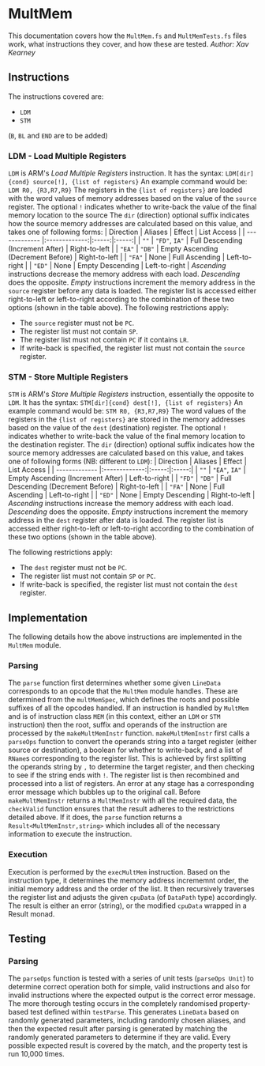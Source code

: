 # MultMem
This documentation covers how the `MultMem.fs` and `MultMemTests.fs` files work, what instructions they cover, and how these are tested.
_Author: Xav Kearney_

## Instructions
The instructions covered are:
- `LDM`
- `STM`

(`B`, `BL` and `END` are to be added)
### LDM - Load Multiple Registers
`LDM` is ARM's _Load Multiple Registers_ instruction. It has the syntax:
```LDM[dir]{cond} source[!], {list of registers}```
An example command would be:
```LDM R0, {R3,R7,R9}```
The registers in the `{list of registers}` are loaded with the word values of memory addresses based on the value of the `source` register. The optional `!` indicates whether to write-back the value of the final memory location to the source  The `dir` (direction) optional suffix indicates how the source memory addresses are calculated based on this value, and takes one of following forms:
| Direction        | Aliases           | Effect  | List Access  |
| ------------- |:-------------:|:-----:|:-----:|
| `""`      | `"FD"`, `IA"` | Full Descending (Increment After) | Right-to-left |
| `"EA"`      | `"DB"` | Empty Ascending (Decrement Before)  | Right-to-left |
| `"FA"`      | None | Full Ascending  | Left-to-right |
| `"ED"`      | None | Empty Descending  | Left-to-right |
_Ascending_ instructions decrease the memory address with each load. _Descending_ does the opposite.
_Empty_ instructions increment the memory address in the `source` register before any data is loaded. The register list is accessed either right-to-left or left-to-right according to the combination of these two options (shown in the table above).
The following restrictions apply:
- The `source` register must not be `PC`.
- The register list must not contain `SP`.
- The register list must not contain `PC` if it contains `LR`.
- If write-back is specified, the register list must not contain the `source` register.
### STM - Store Multiple Registers
`STM` is ARM's _Store Multiple Registers_ instruction, essentially the opposite to `LDM`. It has the syntax:
```STM[dir]{cond} dest[!], {list of registers}```
An example command would be:
```STM R0, {R3,R7,R9}```
The word values of the registers in the `{list of registers}` are stored in the memory addresses based on the value of the `dest` (destination) register. The optional `!` indicates whether to write-back the value of the final memory location to the destination register. The `dir` (direction) optional suffix indicates how the source memory addresses are calculated based on this value, and takes one of following forms (NB: different to `LDM`):
| Direction        | Aliases           | Effect  | List Access  |
| ------------- |:-------------:|:-----:|:-----:|
| `""`      | `"EA"`, `IA"` | Empty Ascending (Increment After) | Left-to-right |
| `"FD"`      | `"DB"` | Full Descending (Decrement Before)  | Right-to-left |
| `"FA"`      | None | Full Ascending  | Left-to-right |
| `"ED"`      | None | Empty Descending  | Right-to-left |
 _Ascending_ instructions increase the memory address with each load. _Descending_ does the opposite.
_Empty_ instructions increment the memory address in the `dest` register after data is loaded. The register list is accessed either right-to-left or left-to-right according to the combination of these two options (shown in the table above).

The following restrictions apply:
- The `dest` register must not be `PC`.
- The register list must not contain `SP` or `PC`.
- If write-back is specified, the register list must not contain the `dest` register.

## Implementation
The following details how the above instructions are implemented in the `MultMem` module.
### Parsing
The `parse` function first determines whether some given `LineData` corresponds to an opcode that the `MultMem` module handles. These are determined from the `multMemSpec`, which defines the roots and possible suffixes of all the opcodes handled. If an instruction is handled by `MultMem` and is of instruction class `MEM` (in this context, either an `LDM` or `STM` instruction) then the root, suffix and operands of the instruction are processed by the `makeMultMemInstr` function.
`makeMultMemInstr` first calls a `parseOps` function to convert the operands string into a target register (either source or destination), a boolean for whether to write-back, and a list of `RName`s corresponding to the register list. This is achieved by first splitting the operands string by `,` to determine the target register, and then checking to see if the string ends with `!`. The register list is then recombined and processed into a list of registers.
An error at any stage has a corresponding error message which bubbles up to the original call.
Before `makeMultMemInstr` returns a `MultMemInstr` with all the required data, the `checkValid` function ensures that the result adheres to the restrictions detailed above. If it does, the `parse` function returns a `Result<MultMemInstr,string>` which includes all of the necessary information to execute the instruction.

### Execution
Execution is performed by the `execMultMem` instruction. Based on the instruction type, it determines the memory address incrememnt order, the initial memory address and the order of the list. It then recursively traverses the register list and adjusts the given `cpuData` (of `DataPath` type) accordingly. The result is either an error (string), or the modified `cpuData` wrapped in a Result monad.

## Testing
### Parsing
The `parseOps` function is tested with a series of unit tests (`parseOps Unit`) to determine correct operation both for simple, valid instructions and also for invalid instructions where the expected output is the correct error message.
The more thorough testing occurs in the completely randomised property-based test defined within `testParse`. This generates `LineData` based on randomly generated parameters, including randomly chosen aliases, and then the expected result after parsing is generated by matching the randomly generated parameters to determine if they are valid. Every possible expected result is covered by the match, and the property test is run 10,000 times.